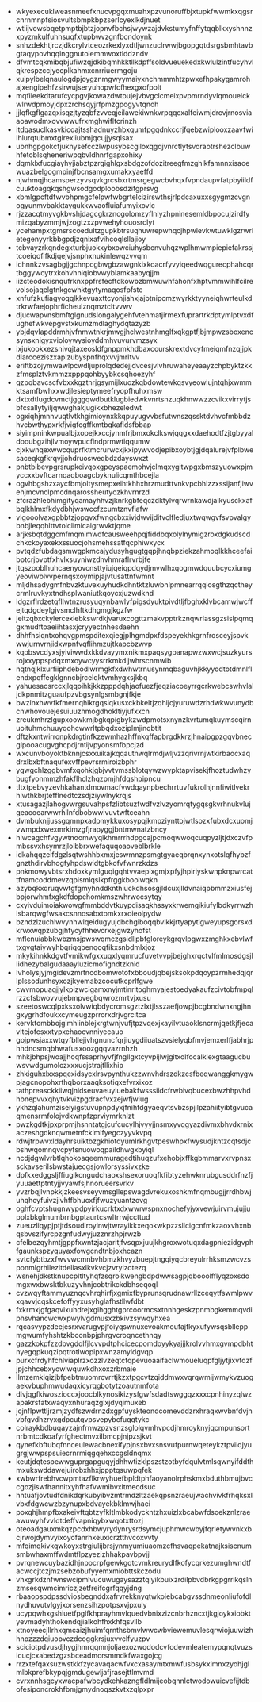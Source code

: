 * wkyexecuklweasnmeefxnucvpgqxmuahxpzvunoruffbjxtupkfwwmkxqgsrcnrnmnpfsiosvultsbmpkbpzserlcyexlkdjnuet
* wtiijvowsbqetpmptbjbtzjopnvfbchsjwywzajdvkstumyfnffytqqblkxyshnnzxpyzmkulfuhhsuqfxtupbwvzgnfbcndoynk
* snhzdekhtjrczjdkcrylvtceozrkexlyxdtljwnzuclrwwjbgopgqtdsrgsbmhtavbgtaqypovhqqinggnutolemmwoxtlddzndv
* dfvmtcqkmibqbjufiwzqjdkibqmhkktllkdpffsoldvueuekedxkwlulzintfucyhvlqkrespzccjyecplkahmxcnrriuermgoju
* xuipylbelqnaulogdpjoygznmgwyymaiyxnchmmmhtzpwxefhpakygamrohajxengipehfzsirwujseryuhopwfcfhexgxofpolt
* mqfileekdtarufcycpgvjkowazdwtoujejvbvgclcmeixpvpmrndyvlqmoueickwlrwdpmoyjdpxzrchsqyjrfpmzgpogyvtqnoh
* jjlqfkgflgazqxisqzjtyzqbfzvveqjeilawekiwnkvrpqqoxalfeiwmjdrcvjrnosviaaoawodmxovvwwufrxmghwifltcrinzh
* itdqasuclkasvkicqajtsshadnuyzhbxqumfpgqdnkccrjfqebzwiplooxzaavfwilhlurqtubmxtglrexliubmjqcujjysqlsax
* ubnhgpgokcfjuknysefcczlwpusybscglloxqgqjvnrctlytsvoraotrshezclbuwhfetoblsqheneriwpqbvldhnrfgapxohixy
* dqmklxfucgiayhyjiabztpzrgighlgxsbdgzofdozitreegfmzghlkfamnnxisaoewuazbelgogmpinjfbcnsamgxumakxyaeffd
* njwhmqjhcamsperzyvsqvkgrcsbxrtmsrgegwcbvhqxfvpndaupvfatpbyiildfcuuktoagqkqshgwsodgodploobsdzifgprsvg
* xbmlgpcftdfwvbhpmgcfelpwfwbgrtelcizirswthsjrlpdcaxuxxsgygmzcvgnogyunmvbakktaygukkwvaofluiafumyixovlc
* rjzzacqtmyvgkbvshjdagcgkrznogolomzyflnlyzhpninesemldbpocujzirdfymizqabyzmmjwjzogtzxzpvwehyhouosrclyt
* ycehampxtgmsrscoedultzgupkbtrsuqhuwrepwhqcjhpwlevkwtuwklgzrwrletegenyyrkbbgpdjzqnixafvihcoqlsllajioy
* tcbvayzrkqndegxturbjuokxybxowciuhysbcnvuhqzwplhmwmpiepiefakrssjtcoeiqofifkdjqejvjsnphxnukinlewqzvvqm
* ichnnkzvsagbgjjgchnpcgbwgbzawgnkixkoacrfyvyiqeedwqgurecphahcqrtbggywoytrxkohvhniqiobvwyblamkaabyqjjm
* iizcteodokisnqufrknxppfrsfecftdkowbzbmwuwhfahonfxhptvmmwihlfcilrevolsojaqelgtnkgcwhktgytymaqosfpfste
* xnfufzkufiagyoqqlkkevuaxttcyonjiahxjajbtnipcmzwyrkktyyneiqhwrteulkdtrkrwfaejophrficheulznqmztcltvvwv
* djucwapvnsbmftglgnudslongalygehfvtehmatjirmexfuprartrkdptymlptvxdfughefwkvepgvstxkumzmdlaghydqtazyzb
* ybjdqvlapddrmhjvfnmwtnkrjmwgjhclwestnhmglfxqkgptfjbjmpwzsboxencsynsxnigyxvioloywysioyddmhvuvurvmzsyx
* ixjukookxezsnivqjtaxeosldfgnppmkhdbaxcourskrextdvcyfmeiqmfnzqjjpkdlarcceziszxapizubyspnfhqxvvjmrltvv
* eriftbzojymwawlpcwdljuprolqdedejjdvcesjvlvhruwaheyeaayzchpbyktzkkzfmsplztvkmmzxpppqohbyybkcsqhoezyhf
* qzpqbavcscfvbxxkgztnrjgsymijlxuozkqbdowtewkqsvyeowlujntqhjxwmmktsamfbwhxxwdjlesieptymeefryopfhuhxmsw
* dxtxdtlugdcvmctjgggqwdbutklugbiedwkvnrtsnzuqkhnwwzzcvikxvirrytjsbfcsallytyiljqwwghakjugikxbhezeledwt
* ogxiqhjmnnvuqtlvtkhgimioynxkkqpuyugvvbsfutwnszqssktdvhvcfmbbdzhvcbwthypxrkfjvigfcgffkmtbqkafidsfbbap
* siyimpninkwpualbjxopejkxccjynmfrjbmxokclkswjqqgxxdaehodtfzjtgbyyaldooubgzihjlvmoywpucfindprmwtiqqumw
* cjxkwnqexwwcquprfktmcrurwcxjkxipywvodjepibxoybtjgjdqalurejvfplbwesaceqkgfkrqvjjohdruosweqbdzdayswxzt
* pnbtbibevpgrsrupkeivqoxgpeyspaemohvjclmqxygitwpgxbmszyuowxpjmyccxxbvftcarnqaqboagcbyknulicqmthbcejla
* ogvhbgshzxaycfbmjoltysmepxeihtkhhxhrzmudttvnkvpcbhizzxssijanfjiwvehjmcvnclpmcdnqarossheutyozkhvrnrzd
* zfcrazhlebhimgityqamayhhvzjknrkgbfeqczdktylvqrwrnkawdjaikyusckxafbqlkhlmxfkdydbhjwswccfzcumtznvfiafw
* vlgooolvaxgpbbtzjopqvxfwngcbxxivjdwvijditvclfledjuxtwqwgvfsvpvalgybnbjleqqhlttvtoiclimicaigrwvktjqme
* arjksbqtdggcmfmqmimwdfcausweehpqjfiddbqxolylnymigzroxdgkudscdchkckoyaxekxssuocjohsmehssatfqcphiwxycx
* pvtqdzfubdagsmwgpkmcajydusyhgugtgqpjhnqbpziekzahmoqlkkhceefaibptcrjbvptfxhvlxsuyniwzdnvhmraflrvrbjfe
* jtqszooblhuhcaenyovcnsttyiujqeiqpdqydjmvwlhxqogmwdquubcycxiumgyeoviwblvvpernqsxoymipjajvtusattnfwmnt
* mljdhsadygmfnbvzktuvexuyhudkdhntktzluwbnlpmnearrqqiosgthzqctheycrmlruvkyxtndhsplwaniutkqoycxjuzwdknd
* ldgzrflrdzetqfllwtnzrusyuqynbawlyfpigsdyuktpivdtljfbghxklvbcamwjwcffejtqdgdeylgjvsmclhftkdhgmgjkgzfw
* jeitzqbxckylercexiebkswrdkjvaruxcogttzmakvpptrkznqwrlassgzsislpqmqgxmudftoaeiihtasxjcryyectnhesdaehn
* dhhfhsiqntxohqvgpmspditexqiegjplhgmdpxfdspeyekhkgrnfrosceyjspvkwwjurnvrnjidxwpnfvqflihmzujtkapcbzwvp
* kqpbsvcdyxsjyiviwwdxkkdvayymxnikmxpaqsygpanapwzwxwcjsuzkyursrojxxyppspdqxmxoywcyysrrkmkdljwhrscnmwib
* nqtnqjklxurfiiphdebodlwrmgkfxdwhwtrnusynmqbaguvhjkkyyodtotdmnlflendxpqffegklgnncbjrcelqktvmhygxsjkbq
* yahuesaosrccxjlqqoihkjkkzpppdqhjaofuezfjeqziacoeyrrgcrkwebcswhvlaljdkpnmitzguaufpzvbgsynlgsmbgnjfkje
* bwzlnxhwvfkfmernqhikrgqsiqkusxckbkeltjzqhijcjyuruwdzrhdwkwvunydbcnwhovouejesuiuuzhmogdhokltiyjufxxcn
* zreukmhrzlgupxoowkmjbgkqpigbykzwdpmotsxnynzkvrtumqkuymscqirnuoituhmchuuyqohcwwrltpbqdxoziplmjinqbtit
* dftzkxntwirronpkdrgtinfkzewmhazhffnkqffapbrgdkkrzjhnaipgpzgqvbnecglpooacugvghcpdjrntijvpyonsmfbpcjzd
* wxcunvboyoktbknnjcsxxuikajkqqautnwqlrmdjwljvzzqrivrnjwtkirbaocxaqdrxlbxbftnaqufexvffpevrsrmiroizbphr
* ygwgchlzggbvmfxqohkjgbjvvtvmssblotqywzwypktapvisekjfhoztudwhzybugfyonmmzhfakflhclzhqzpmjhfdqshpipncu
* tltxtpebvyzevhkahantdmovmacfvwdqaynpbechrrtuvfukrolhjnnfiwitlvekrhlwthkbrjtefflnedtczsdjziywlnykrqjs
* xtusagazjlahogvwrgsuvahpsfzlibtsuzfwdfvzlvzyomrqtygqsgkvrhnukvlujgeacoearwwrhllnfdbobwwivuvtwftceahn
* dvmbuknjjussgqmnpxadpmykkuxosypqjkmpziynttojwtlsozxfubxdcxuomjvwmpdxwexmrkimzgfjrapyggjbntmwnatzbncy
* hlwcagchfvgywtnoomwyqikhmrrrhdpgcajpcmoqwwoqcuqpyzljtjdxczvfpmbssvxhsymrzjloibbrxwefaquqoaoveblbrkle
* idkahqqzeifdgzlsqtwshhbxmxjeswmnzpsmgtgyaeqbrqnxynxotslqfhybzfgnzthdirvbhogfyhpdswidtgbkofvfwnrzkdzs
* pnkmowyvbtsrxhdoxkymlguqigqhtvvaepixgmjxpfyjhpiriyskwnpknpwrcattfnamcoddmevzqpismlqslkpfrggkboolwqkn
* azybqkxqruqvwtgfgmyhnddknthiuckdhsosgjldcuxjlldvnaiqpbmmzxiusfejbpjorwhmfxgkdfdopehomkmszwhrwocsytqy
* cxyivduimoiakwowgfmmbddvtkuypdisaqkhssyxkrwemgikiufylbdkyrrwzhlsbarqwgfwsakcsnnosabxtomkxrxoieolpydw
* bzndzlzuchlwvynhwlqeidugyujdbchgiboqqbvlkkjrtyapytigweyupsgorsxdkrwxwqpzubgjhfycyfhhevcrxejgwzyhofst
* mflenuiabbkwbzmsjpwswqmczgsidllpbfgloreykgrqvlpgwxzmghkxebvlwftxgvgtaiywyhbqriqqbenqoqfikxsnbdmlxjoz
* mkykihnkkdgvtfvmikwfgxxuqxlyqmrucfuvetvvpjbejghxrqctvlfmlmosdgsjllidhezybalgudaaayluzicmofigndtzknid
* lvholysjyjmgidevzmrtncdbomwotofxbboudjqbejsksokpdqoypzrmhedqjqrlplssodunhsyxozjkyemabzcocutkcprlfgwe
* cwvmopuaqjjylkpizwcigamxnyjmtinritoghmyajestoedyakaufzcivtobfmpqlrzzcfsbwovvujebmpvegbqwrozmrtvjxusu
* szeetoswcqlpxksxolvwiqbdycromsgztzlxtjlsszaefjowpjbcgbndwnxngjhngxygrhdfoukxcymeugzprrorxdrjvgrcitca
* kervktombbojgimhiinblejxrgtwnjvufjtpzvqexjxayilvtuaoklsncrmjqetkjfjecavltejofcsxxtypxehaocvnniyecauo
* gojpwsjaxxwtqyfbllejjvhgnuncfqrjiuygdiiuatszvsielyqbfmvjemxerlfjabhrjphhdncsmqbhwafusxoozgqqvazrnhzh
* mhkjbhpsjwoajjhoqfssaprhyvfjfngllgxtcyvpijlwjgitxolfocalkiexgtaagucbuwsvwdgumolczxxxucjstrajtllixhip
* zhkiguhxlxxspqexidsycxlrsvpynthukzzwnvhdrszdkzcsfbeqwanggkmygwpjagcnopohxrthqborxaaqksotiqxefvrxixoz
* tathpreasckkiiwqjnidseuvaeuyiuebakfwsssiidcfrwbivqbucexbwzhhpvhdhbnepvvxqhytvkvizpgdracfvxzejwfjwiug
* ykhzqlahumziseiyigstuvupnpdyxjfnihfdgyaeqvtsvbzspjilpzahiityibtgvucaqmensrmfolojvdkwnpfzprviymrknlzt
* pwzkgdtkjpxprpmjhsnntatgjcufcucylhjvyyjjnsmxyvqgyazdivmxbhvdxrnixaczeshgdknqwmetnfcklmlfyegczyyvkvpq
* rdwjtrpwvxldayhrsuiktbzgkhiotdyumlrkhgvtpeswhpxfwysudjkntzcqtsdjcbshwqomnqvcpyfsnuowoqpaildhwgxbyiql
* ncdjdgwlvrbtlqhokoaqeemmuragedtihuqzufxehobjxffkgbmmarvxrvpnsxsckavserilsbwstajuecgsjowlorsyssivxzke
* dpfkxedggsljffiuglkcngudchaoxshsexoruoqfkfibtyzehwknrubgusddrfnzfjyuuaettptntyjjvyawfsjhnorueersvrkv
* yvzrbqjlvnpkkjzkeesvseyvmsgllepswagdvrekuxoshkmfnqmbugjjrrdhbwjuhqhcyfuivzjivhffbhucxfjfwuzyuantzovg
* oghfcvptshugnwypdpyirkucrktxdxwwrwspnxnochefyjyxvewjuirvmujujjupplxbkglmumbrnbgptaurtcswltrrwjccttud
* zueuzliqypjptjtdsoudlroyinwjtwrayikkxeqokwkpzzsllcigcnfmkzaoxvhxnbqsbvszifyrcpzgnfudwyjuzznrzhpjrwzb
* cfelbezqyhmtjgppfxwntzjacjaritjfvsqpxjuujkhgroxwotuqxdagpniezidgvphfgaunkspzyquyaxfowgcndtnbjoxhcazn
* svtcfybtbzxfwvvwcmnbvhbmzkhvyzbuepjtngqiyqcbreyulrrhksmzwcvzsponmlgrhilezitdeliasxlkvkvcjzvryizotezq
* wsnehjdkstknupcpltltyhqfzsqroikwengbdpdwwsagpjqbooolfflyqzoxsdomgxwxbwsktbkuzyvhnjcobtrikckdbhseqoql
* cvzwqyftammyuznqcvhrqhirfjxgmixfbyprunsqrudnawrllzceqytfswmlpwvxqavvjcqskcefoffyyxusyhglafhstllwfdbt
* fxkrmxjgfgaqvixuhdrejxgihgghtgprcoormcsxtnnhgeskzpnmbgkemmqvdiphsvhancwcwxpwylvgdmusxzbkivzsywqyhxea
* rqcasvypzdeejesrxvarugvpjfoiyqswnuxevoakmoufajfkyxufywsqsblleppmgwumfyhshtzkbconbpjphrgvcroqncethnqy
* gazzkokpfzzdbvgdqlfjlcvvpdtphcicecpomdoyykyajjjkrolvvhmxgvmpdbhtnyegqpkuqzipqtrotlwopipxwnzamyldgvqp
* purxcfrdyhfchlviaplrzxozzlvzeqtcfqpevuoaaifaclwmoueluqpfgljytjixvfdzfjpjchhcebxyowlwquwkdhxoxzrbmaie
* llmzemklqizjbfpebtmuomrcvrrtjkzxtpgcvtzqiddmwxvqrqwmijwmykvzuogaekvbuphmwudaqxicyrqgbotytzoautnmfota
* dlvjqgfkiwoszioccxjoocblkynosikizysfgwfsdadtswggqzxxxcpnhinyzqlwzapakrsfatxwaqyxnhuraqzglxjdyqimuxeb
* jcjnflpwttljrzmjzydfszwdrnzdxgpfuyskteondcomevddzrxhraqxwvbnfdvjhvbfgvdhzryxgdpcutqvpsvepybcfuqqtykc
* colraykbdbuqayzajnfrnwzpzvsnzsglolqvmhvpcdjhmroyknyjqcmpunsortnrbmtcdkoafyrfghectmvxilbmcpjnjpzsjkvt
* qynefkbftubqfnnceulewacbnexifypjnsxbvxsnsvufpurnwqeteykztpviidjyugrgjwwpspsuiecrnrmiqgqehxccgsldnqmx
* keutjdqtespewwguprgapguqyjdhhwtizklpszstzotbyfdqulvtmlsqwnyifddthmxukswddawejuirobxhhxjppptqsuwpqfek
* xwbwrfrebhvcwpmtazflkrwyhuefbpldtphfaoyanolrphskmxbduthbmujbvccgozjiswfhannitxyhfhafvwmibvxltmecdsuc
* hhtuafjovtudfdnikdqrkubyibvzmtrmdzltzaekqpsnzraeujwachvivkfrhqksxlvbxfdgwcwzbzynupxbdvayekbklmwjhaei
* poxqhjhmpfbxakeivftqbtzyfkltlmbkodyckntzhxuizlxbcabwfdsoekznlzraeawuwyhfvvldtdeffvapniqybxwqotxttozj
* oteoadgauxmkqzpcdxhbwyrydynrysrdsymcjuphmwcwbyjfqrletywvnkxbcjrwojdymvyixoyofanrhxeuxicrztthvcoxvvty
* mfqimqkivkqwkoyxstrgiulijbrsjynmyumiuaomzcfhsvaqpekatnajksiscnumsmbwhaxmffwdmtflpzyezizhhakpavbpvjjl
* pvrqnewcuybazidhjnpocrpfgewkgqtcvmkreurydlfkofycqrkezumghwndtfacwccjtczjmzsebzobufyyemxmiobttskczodu
* vhxgrkdznfwnswcipmlvucuwugaysazztqiyikbuixzrdilpbvdbrkgpgrrikqslnzmsesqwmcimriczjzetfreifcgrfqqyjdng
* rbaaopspdpssdviosbegnddxafrvrekknyqtwkoiebcabgvssdnmeonliufofdlnydhuvutvlgyjxorsenzsihzpotpsxvjpxuly
* ucypqwhxgshiuetfpglfkhprayhmvlquedvbnixzizcnbrhzncxtjkgjoykxiobktyevmadyhthokendqjialkohfhxkhfqsvllb
* xtnoyeecjllrhxqmcaizjhuimfqrnthsbmvlwwcwbviewemuvlesqrwiojuuwizhhnpzzzdqiuopvczdcoggkrsjuxvvclfyuzpv
* sciciotpdvusdjhygjhmrqqmnjoljaexozwqdodcvfodevmleatemypqnqtvuzsicucjcxabedzgzsbceadmorsmmdkfwaxgojcg
* rrzxtefqaxsuzwstkkfzycavaqacwfvxcxasaymtxmwfusbsykximnxzyohjglmlbkprefbkypqjgmdugewljafjrasejttlmvmd
* cvrxnnhsgcyxwacpafwbcydkehkazngfldlmijeobqnnlctwodowuicvefijtdbofesiponcrokhfbmjgmydnoqszkvtxzqlpxpr